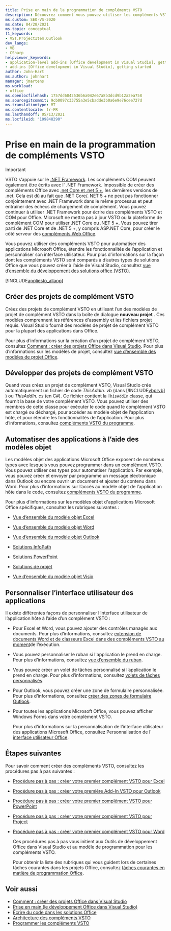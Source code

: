 ```yaml
---
title: Prise en main de la programmation de compléments VSTO
description: Découvrez comment vous pouvez utiliser les compléments VSTO pour automatiser des applications Microsoft Office, étendre les fonctionnalités de l’application et personnaliser l’interface utilisateur de l’application.
ms.custom: SEO-VS-2020
ms.date: 04/28/2021
ms.topic: conceptual
f1_keywords:
- VST.ProjectItem.Outlook
dev_langs:
- VB
- CSharp
helpviewer_keywords:
- application-level add-ins [Office development in Visual Studio], getting started
- add-ins [Office development in Visual Studio], getting started
author: John-Hart
ms.author: johnhart
manager: jmartens
ms.workload:
- office
ms.openlocfilehash: 1757dd6042536b6a042e67a8b3dcd9b12a2ea758
ms.sourcegitcommit: 9cb0097c33755a3e5cbadde3b0a6e9e76cee727d
ms.translationtype: MT
ms.contentlocale: fr-FR
ms.lasthandoff: 05/13/2021
ms.locfileid: "109848290"
---
```

# <a name="get-started-programming-vsto-add-ins"></a>Prise en main de la programmation de compléments VSTO
> [!IMPORTANT]
> VSTO s’appuie sur le [.NET Framework](https://docs.microsoft.com/dotnet/framework/get-started/overview). Les compléments COM peuvent également être écrits avec l' .NET Framework. Impossible de créer des compléments Office avec [.net Core et .net 5 +](https://docs.microsoft.com/dotnet/core/dotnet-five), les dernières versions de .net. Cela est dû au fait que .NET Core/. NET 5 + ne peut pas fonctionner conjointement avec .NET Framework dans le même processus et peut entraîner des échecs de chargement de complément. Vous pouvez continuer à utiliser .NET Framework pour écrire des compléments VSTO et COM pour Office. Microsoft ne mettra pas à jour VSTO ou la plateforme de complément COM pour utiliser .NET Core ou .NET 5 +. Vous pouvez tirer parti de .NET Core et de .NET 5 +, y compris ASP.NET Core, pour créer le côté serveur des [compléments Web Office](https://docs.microsoft.com/office/dev/add-ins/overview/office-add-ins).

  Vous pouvez utiliser des compléments VSTO pour automatiser des applications Microsoft Office, étendre les fonctionnalités de l’application et personnaliser son interface utilisateur. Pour plus d’informations sur la façon dont les compléments VSTO sont comparés à d’autres types de solutions Office que vous pouvez créer à l’aide de Visual Studio, consultez [vue d’ensemble du développement des solutions office &#40;VSTO&#41;](../vsto/office-solutions-development-overview-vsto.md).

 [!INCLUDE[appliesto_allapp](../vsto/includes/appliesto-allapp-md.md)]

## <a name="create-vsto-add-in-projects"></a>Créer des projets de complément VSTO
 Créez des projets de complément VSTO en utilisant l’un des modèles de projet de complément VSTO dans la boîte de dialogue **nouveau projet** . Ces modèles comprennent les références d'assembly et les fichiers projet requis. Visual Studio fournit des modèles de projet de complément VSTO pour la plupart des applications dans Office.

 Pour plus d’informations sur la création d’un projet de complément VSTO, consultez [Comment : créer des projets Office dans Visual Studio](../vsto/how-to-create-office-projects-in-visual-studio.md). Pour plus d’informations sur les modèles de projet, consultez [vue d’ensemble des modèles de projet Office](../vsto/office-project-templates-overview.md).

## <a name="develop-vsto-add-in-projects"></a>Développer des projets de complément VSTO
 Quand vous créez un projet de complément VSTO, Visual Studio crée automatiquement un fichier de code *ThisAddIn. vb* (dans [!INCLUDE[vbprvb](../sharepoint/includes/vbprvb-md.md)] ) ou *ThisAddIn. cs* (en C#). Ce fichier contient la `ThisAddIn` classe, qui fournit la base de votre complément VSTO. Vous pouvez utiliser des membres de cette classe pour exécuter le code quand le complément VSTO est chargé ou déchargé, pour accéder au modèle objet de l’application hôte, et pour étendre les fonctionnalités de l’application. Pour plus d’informations, consultez [compléments VSTO du programme](../vsto/programming-vsto-add-ins.md).

## <a name="automate-applications-by-using-the-object-models"></a>Automatiser des applications à l’aide des modèles objet
 Les modèles objet des applications Microsoft Office exposent de nombreux types avec lesquels vous pouvez programmer dans un complément VSTO. Vous pouvez utiliser ces types pour automatiser l'application. Par exemple, vous pouvez créer et envoyer par programme un message électronique dans Outlook ou encore ouvrir un document et ajouter du contenu dans Word. Pour plus d’informations sur l’accès au modèle objet de l’application hôte dans le code, consultez [compléments VSTO du programme](../vsto/programming-vsto-add-ins.md).

 Pour plus d'informations sur les modèles objet d'applications Microsoft Office spécifiques, consultez les rubriques suivantes :

- [Vue d’ensemble du modèle objet Excel](../vsto/excel-object-model-overview.md)

- [Vue d’ensemble du modèle objet Word](../vsto/word-object-model-overview.md)

- [Vue d’ensemble du modèle objet Outlook](../vsto/outlook-object-model-overview.md)

- [Solutions InfoPath](../vsto/infopath-solutions.md)

- [Solutions PowerPoint](../vsto/powerpoint-solutions.md)

- [Solutions de projet](../vsto/project-solutions.md)

- [Vue d’ensemble du modèle objet Visio](../vsto/visio-object-model-overview.md)

## <a name="customize-the-user-interface-of-applications"></a>Personnaliser l’interface utilisateur des applications
 Il existe différentes façons de personnaliser l’interface utilisateur de l’application hôte à l’aide d’un complément VSTO :

- Pour Excel et Word, vous pouvez ajouter des contrôles managés aux documents. Pour plus d’informations, consultez [extension de documents Word et de classeurs Excel dans des compléments VSTO au moment](../vsto/extending-word-documents-and-excel-workbooks-in-vsto-add-ins-at-run-time.md)de l’exécution.

- Vous pouvez personnaliser le ruban si l'application le prend en charge. Pour plus d’informations, consultez [vue d’ensemble du ruban](../vsto/ribbon-overview.md).

- Vous pouvez créer un volet de tâches personnalisé si l’application le prend en charge. Pour plus d’informations, consultez [volets de tâches personnalisés](../vsto/custom-task-panes.md).

- Pour Outlook, vous pouvez créer une zone de formulaire personnalisée. Pour plus d’informations, consultez [créer des zones de formulaire Outlook](../vsto/creating-outlook-form-regions.md).

- Pour toutes les applications Microsoft Office, vous pouvez afficher Windows Forms dans votre complément VSTO.

  Pour plus d’informations sur la personnalisation de l’interface utilisateur des applications Microsoft Office, consultez Personnalisation de l' [interface utilisateur Office](../vsto/office-ui-customization.md).

## <a name="next-steps"></a>Étapes suivantes
 Pour savoir comment créer des compléments VSTO, consultez les procédures pas à pas suivantes :

- [Procédure pas à pas : créer votre premier complément VSTO pour Excel](../vsto/walkthrough-creating-your-first-vsto-add-in-for-excel.md)

- [Procédure pas à pas : créer votre première Add-In VSTO pour Outlook](../vsto/walkthrough-creating-your-first-vsto-add-in-for-outlook.md)

- [Procédure pas à pas : créer votre premier complément VSTO pour PowerPoint](../vsto/walkthrough-creating-your-first-vsto-add-in-for-powerpoint.md)

- [Procédure pas à pas : créer votre premier complément VSTO pour Project](../vsto/walkthrough-creating-your-first-vsto-add-in-for-project.md)

- [Procédure pas à pas : créer votre premier complément VSTO pour Word](../vsto/walkthrough-creating-your-first-vsto-add-in-for-word.md)

  Ces procédures pas à pas vous initient aux Outils de développement Office dans Visual Studio et au modèle de programmation pour les compléments VSTO.

  Pour obtenir la liste des rubriques qui vous guident lors de certaines tâches courantes dans les projets Office, consultez [tâches courantes en matière de programmation Office](../vsto/common-tasks-in-office-programming.md).

## <a name="see-also"></a>Voir aussi
- [Comment : créer des projets Office dans Visual Studio](../vsto/how-to-create-office-projects-in-visual-studio.md)
- [Prise en main &#40;le développement Office dans Visual Studio&#41;](../vsto/getting-started-office-development-in-visual-studio.md)
- [Écrire du code dans les solutions Office](../vsto/writing-code-in-office-solutions.md)
- [Architecture des compléments VSTO](../vsto/architecture-of-vsto-add-ins.md)
- [Programmer les compléments VSTO](../vsto/programming-vsto-add-ins.md)
